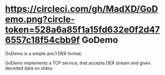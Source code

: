 https://circleci.com/gh/MadXD/GoDemo.png?circle-token=528a6a85f1a15fd632e0f2d476557c18f54cbb9f
GoDemo
======

GoDemo is a simple ans.1 DER format.

GoDemo implements a TCP service, that accepts DER stream and
gives decoded data on stdou
